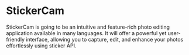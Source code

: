 # StickerCam
StickerCam is going to be an intuitive and feature-rich photo editing application available in many languages. It will offer a powerful yet user-friendly interface, allowing you to capture, edit, and enhance your photos effortlessly using sticker API.

